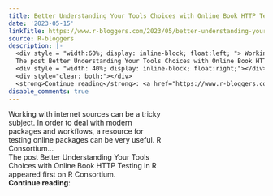 ```yaml
---
title: Better Understanding Your Tools Choices with Online Book HTTP Testing in R
date: '2023-05-15'
linkTitle: https://www.r-bloggers.com/2023/05/better-understanding-your-tools-choices-with-online-book-http-testing-in-r/
source: R-bloggers
description: |-
  <div style = "width:60%; display: inline-block; float:left; "> Working with internet sources can be a tricky subject. In order to deal with modern packages and workflows, a resource for testing online packages can be very useful. R Consortium...<br />
  The post Better Understanding Your Tools Choices with Online Book HTTP Testing in R appeared first on R Consortium.</div>
  <div style = "width: 40%; display: inline-block; float:right;"></div>
  <div style="clear: both;"></div>
  <strong>Continue reading</strong>: <a href="https://www.r-bloggers.com/2023/05/better-understanding-your-tools-choices-with ...
disable_comments: true
---
```

<div style = "width:60%; display: inline-block; float:left; "> Working with internet sources can be a tricky subject. In order to deal with modern packages and workflows, a resource for testing online packages can be very useful. R Consortium...<br />
The post Better Understanding Your Tools Choices with Online Book HTTP Testing in R appeared first on R Consortium.</div>
<div style = "width: 40%; display: inline-block; float:right;"></div>
<div style="clear: both;"></div>
<strong>Continue reading</strong>: <a href="https://www.r-bloggers.com/2023/05/better-understanding-your-tools-choices-with ...
